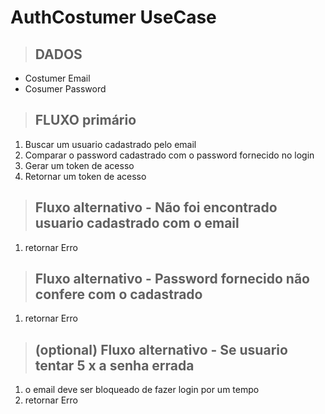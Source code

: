 # AuthCostumer UseCase

> ## DADOS 
* Costumer Email
* Cosumer Password

> ## FLUXO primário
1. Buscar um usuario cadastrado pelo email
2. Comparar o password cadastrado com o password fornecido no login
3. Gerar um token de acesso
4. Retornar um token de acesso

>## Fluxo alternativo - Não foi encontrado usuario cadastrado com o email
1. retornar Erro
>## Fluxo alternativo - Password fornecido não confere com o cadastrado 
1. retornar Erro
>## (optional) Fluxo alternativo - Se usuario tentar 5 x a senha errada 
1. o email deve ser bloqueado de fazer login por um tempo 
2. retornar Erro
